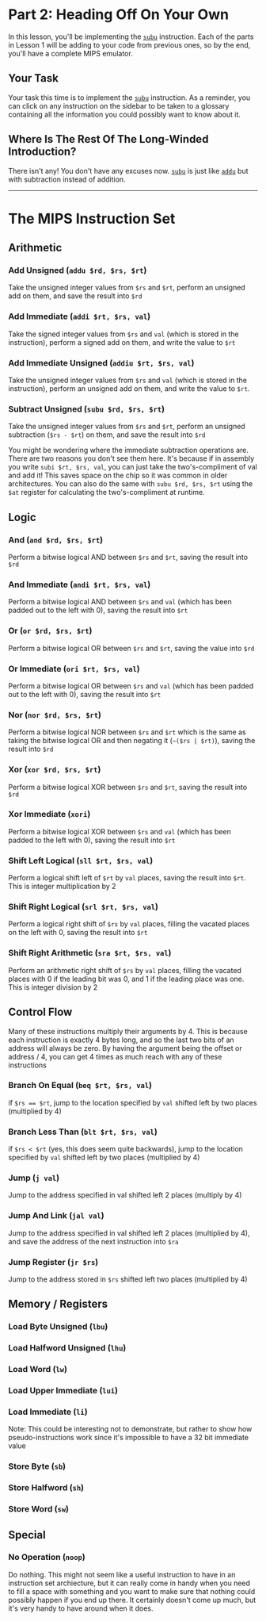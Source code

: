 # Part 2: Heading Off On Your Own

In this lesson, you'll be implementing the [`subu`](#subu) instruction. Each
of the parts in Lesson 1 will be adding to your code from previous ones, so by 
the end, you'll have a complete MIPS emulator.

## Your Task
Your task this time is to implement the [`subu`](#subu) instruction. As a reminder, you
can click on any instruction on the sidebar to be taken to a glossary containing
all the information you could possibly want to know about it.

## Where Is The Rest Of The Long-Winded Introduction?
There isn't any! You don't have any excuses now. [`subu`](#subu) is just like
[`addu`](#addu) but with subtraction instead of addition.

---
# The MIPS Instruction Set

## Arithmetic


<a id="addu"></a>
### Add Unsigned (`addu $rd, $rs, $rt`)

Take the unsigned integer values from `$rs` and `$rt`, perform an unsigned add
on them, and save the result into `$rd`

<a id="addi"></a>
### Add Immediate (`addi $rt, $rs, val`)

Take the signed integer values from `$rs` and `val` (which is stored in the
instruction), perform a signed add on them, and write the value to `$rt`

<a id="addiu"></a>
### Add Immediate Unsigned (`addiu $rt, $rs, val`)

Take the unsigned integer values from `$rs` and `val` (which is stored in the
instruction), perform an unsigned add on them, and write the value to `$rt`.

<a id="subu"></a>
### Subtract Unsigned (`subu $rd, $rs, $rt`) 

Take the unsigned integer values from `$rs` and `$rt`, perform an unsigned
subtraction (`$rs - $rt`) on them, and save the result into `$rd`

You might be wondering where the immediate subtraction operations are. There are
two reasons you don't see them here. It's because if in assembly you write `subi
$rt, $rs, val`, you can just take the two's-compliment of val and add it! This
saves space on the chip so it was common in older architectures. You can also do
the same with `subu $rd, $rs, $rt` using the `$at` register for calculating the
two's-compliment at runtime.

## Logic

<a id="and"></a>
### And (`and $rd, $rs, $rt`) 

Perform a bitwise logical AND between `$rs` and `$rt`, saving the result into
`$rd`

<a id="andi"></a>
### And Immediate (`andi $rt, $rs, val`) 

Perform a bitwise logical AND between `$rs` and `val` (which has been padded out
to the left with 0), saving the result into `$rt`

<a id="or"></a>
### Or (`or $rd, $rs, $rt`) 

Perform a bitwise logical OR between `$rs` and `$rt`, saving the value into
`$rd`

<a id="ori"></a>
### Or Immediate (`ori $rt, $rs, val`) 

Perform a bitwise logical OR between `$rs` and `val` (which has been padded out
to the left with 0), saving the result into `$rt`

<a id="nor"></a>
### Nor (`nor $rd, $rs, $rt`) 

Perform a bitwise logical NOR between `$rs` and `$rt` which is the same as
taking the bitwise logical OR and then negating it (`~($rs | $rt)`), saving the
result into `$rd`

<a id="xor"></a>
### Xor (`xor $rd, $rs, $rt`) 

Perform a bitwise logical XOR between `$rs` and `$rt`, saving the result into
`$rd`

<a id="xori"></a>
### Xor Immediate (`xori`) 

Perform a bitwise logical XOR between `$rs` and `val` (which has been padded to
the left with 0), saving the result into `$rt`

<a id="sll"></a>
### Shift Left Logical (`sll $rt, $rs, val`) 

Perform a logical shift left of `$rt` by `val` places, saving the result into
`$rt`. This is integer multiplication by 2

<a id="srl"></a>
### Shift Right Logical (`srl $rt, $rs, val`) 

Perform a logical right shift of `$rs` by `val` places, filling the vacated
places on the left with 0, saving the result into `$rt`

<a id="sra"></a>
### Shift Right Arithmetic (`sra $rt, $rs, val`) 

Perform an arithmetic right shift of `$rs` by `val` places, filling the vacated
places with 0 if the leading bit was 0, and 1 if the leading place was one. This
is integer division by 2

## Control Flow

Many of these instructions multiply their arguments by 4. This is because each
instruction is exactly 4 bytes long, and so the last two bits of an address will
always be zero. By having the argument being the offset or address / 4, you can
get 4 times as much reach with any of these instructions

<a id="beq"></a>
### Branch On Equal (`beq $rt, $rs, val`) 

if `$rs == $rt`, jump to the location specified by `val` shifted left by two
places (multiplied by 4)

<a id="blt"></a>
### Branch Less Than (`blt $rt, $rs, val`) 

if `$rs < $rt` (yes, this does seem quite backwards), jump to the location
specified by `val` shifted left by two places (multiplied by 4)

<a id="j"></a>
### Jump (`j val`) 

Jump to the address specified in val shifted left 2 places (multiply by 4)

<a id="jal"></a>
### Jump And Link (`jal val`) 

Jump to the address specified in val shifted left 2 places (multiplied by 4),
and save the address of the next instruction into `$ra`

<a id="jr"></a>
### Jump Register (`jr $rs`) 

Jump to the address stored in `$rs` shifted left two places (multiplied by 4)


## Memory / Registers

<a id="lbu"></a>
### Load Byte Unsigned (`lbu`) 

<a id="lhu"></a>
### Load Halfword Unsigned (`lhu`) 

<a id="lw"></a>
### Load Word (`lw`) 

<a id="lui"></a>
### Load Upper Immediate (`lui`) 

<a id="li"></a>
### Load Immediate (`li`) 

Note: This could be interesting not to demonstrate, but rather to show how
pseudo-instructions work since it's impossible to have a 32 bit immediate value

<a id="sb"></a>
### Store Byte (`sb`) 

<a id="sh"></a>
### Store Halfword (`sh`) 

<a id="sw"></a>
### Store Word (`sw`) 

## Special

<a id="noop"></a>
### No Operation (`noop`) 
Do nothing. This might not seem like a useful instruction to have in an
instruction set archiecture, but it can really come in handy when you need to
fill a space with something and you want to make sure that nothing could
possibly happen if you end up there. It certainly doesn't come up much, but it's
very handy to have around when it does.
